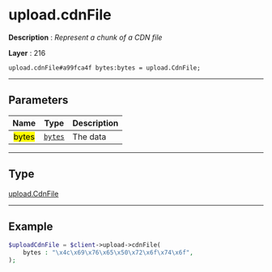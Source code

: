# upload.cdnFile

**Description** : *Represent a chunk of a CDN file*

**Layer** : 216

```tl
upload.cdnFile#a99fca4f bytes:bytes = upload.CdnFile;
```

---

## Parameters

| Name | Type | Description |
| :---: | :---: | :--- |
| <mark>bytes</mark> | [`bytes`](type/bytes) | The data |

---

## Type

[upload.CdnFile](type/upload.CdnFile)

---

## Example

```php
$uploadCdnFile = $client->upload->cdnFile(
	bytes : "\x4c\x69\x76\x65\x50\x72\x6f\x74\x6f",
);
```